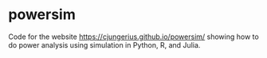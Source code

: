 # powersim

Code for the website https://cjungerius.github.io/powersim/ showing how to do power analysis using simulation in Python, R, and Julia.
